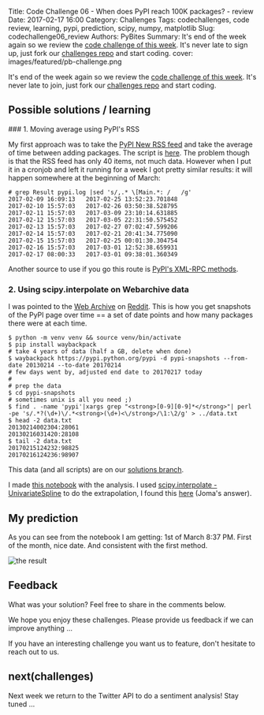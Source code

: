 Title: Code Challenge 06 - When does PyPI reach 100K packages? - review
Date: 2017-02-17 16:00
Category: Challenges
Tags: codechallenges, code review, learning, pypi, prediction, scipy, numpy, matplotlib
Slug: codechallenge06_review
Authors: PyBites
Summary: It's end of the week again so we review the [code challenge of this week](http://pybit.es/codechallenge06.html). It's never late to sign up, just fork our [challenges repo](https://github.com/pybites/challenges) and start coding.
cover: images/featured/pb-challenge.png

It's end of the week again so we review the [code challenge of this week](http://pybit.es/codechallenge06.html). It's never late to join, just fork our [challenges repo](https://github.com/pybites/challenges) and start coding.

## Possible solutions / learning

### 1. Moving average using PyPI's RSS

My first approach was to take the [PyPI New RSS feed](https://pypi.python.org/pypi?%3Aaction=packages_rss) and take the average of time between adding packages. The script is [here](https://github.com/pybites/challenges/blob/solutions/06/pypi100k.py). The problem though is that the RSS feed has only 40 items, not much data. However when I put it in a cronjob and left it running for a week I got pretty similar results: it will happen somewhere at the beginning of March:

	# grep Result pypi.log |sed 's/,.* \[Main.*: /   /g'
	2017-02-09 16:09:13   2017-02-25 13:52:23.701848
	2017-02-10 15:57:03   2017-02-26 03:50:38.528795
	2017-02-11 15:57:03   2017-03-09 23:10:14.631885
	2017-02-12 15:57:03   2017-03-05 22:31:50.575452
	2017-02-13 15:57:03   2017-02-27 07:02:47.599206
	2017-02-14 15:57:03   2017-02-21 20:41:34.775090
	2017-02-15 15:57:03   2017-02-25 00:01:30.304754
	2017-02-16 15:57:03   2017-03-01 12:52:38.659931
	2017-02-17 08:00:33   2017-03-01 09:38:01.360349  

Another source to use if you go this route is [PyPI's XML-RPC methods](https://wiki.python.org/moin/PyPIXmlRpc).

### 2. Using scipy.interpolate on Webarchive data

I was pointed to the [Web Archive](http://web.archive.org/web/20131025235716/https://pypi.python.org/pypi) on [Reddit](https://www.reddit.com/r/learnpython/comments/5trx9z/challenge_when_does_pypi_reach_100k_packages/). This is how you get snapshots of the PyPI page over time == a set of date points and how many packages there were at each time.

	$ python -m venv venv && source venv/bin/activate
	$ pip install waybackpack
	# take 4 years of data (half a GB, delete when done)
	$ waybackpack https://pypi.python.org/pypi -d pypi-snapshots --from-date 20130214 --to-date 20170214
	# few days went by, adjusted end date to 20170217 today
	#
	# prep the data
	$ cd pypi-snapshots
	# sometimes unix is all you need ;)
	$ find . -name 'pypi'|xargs grep "<strong>[0-9][0-9]*</strong>"| perl -pe 's/.*?(\d+)\/.*<strong>(\d+)<\/strong>/\1:\2/g' > ../data.txt
	$ head -2 data.txt
	20130214002304:28061
	20130216031420:28108
	$ tail -2 data.txt
	20170215124232:98825
	20170216124236:98907

This data (and all scripts) are on our [solutions branch](https://github.com/pybites/challenges/tree/solutions/06).

I made [this notebook](https://github.com/pybites/challenges/blob/solutions/06/pypi_pred_webarchive.ipynb) with the analysis. I used [scipy.interpolate - UnivariateSpline](https://docs.scipy.org/doc/scipy-0.18.1/reference/generated/scipy.interpolate.UnivariateSpline.html#scipy.interpolate.UnivariateSpline) to do the extrapolation, I found this [here](http://stackoverflow.com/questions/2745329/how-to-make-scipy-interpolate-give-an-extrapolated-result-beyond-the-input-range) (Joma's answer).

## My prediction

As you can see from the notebook I am getting: 1st of March 8:37 PM. First of the month, nice date. And consistent with the first method.

![the result]({filename}/images/pypi100k.png)

## Feedback

What was your solution? Feel free to share in the comments below.

We hope you enjoy these challenges. Please provide us feedback if we can improve anything ...

If you have an interesting challenge you want us to feature, don't hesitate to reach out to us.

## next(challenges)

Next week we return to the Twitter API to do a sentiment analysis! Stay tuned ...
